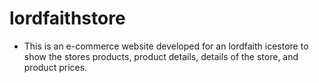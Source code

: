 # lordfaithstore

- This is an e-commerce website developed for an lordfaith icestore to show the stores products, product details, details of the store, and product prices.
